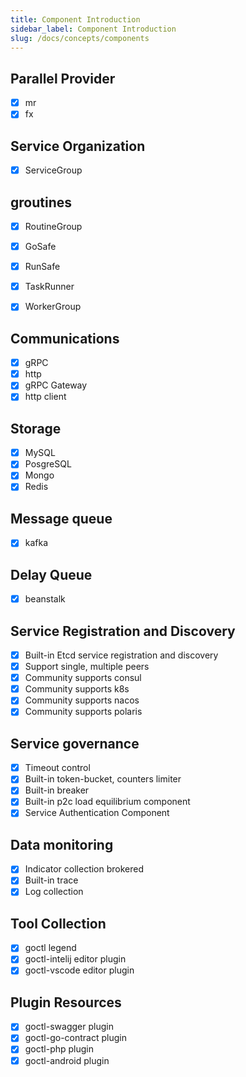```yaml
---
title: Component Introduction
sidebar_label: Component Introduction
slug: /docs/concepts/components
---
```


## Parallel Provider
 - [x] mr
 - [x] fx

## Service Organization
 - [x] ServiceGroup

## groutines
- [x] RoutineGroup
- [x] GoSafe
- [x] RunSafe
- [x] TaskRunner
- [x] WorkerGroup


## Communications
- [x] gRPC
- [x] http
- [x] gRPC Gateway
- [x] http client

## Storage
- [x] MySQL
- [x] PosgreSQL
- [x] Mongo
- [x] Redis

## Message queue
- [x] kafka

## Delay Queue
- [x] beanstalk

## Service Registration and Discovery

- [x] Built-in Etcd service registration and discovery
- [x] Support single, multiple peers
- [x] Community supports consul
- [x] Community supports k8s
- [x] Community supports nacos
- [x] Community supports polaris

## Service governance

- [x] Timeout control
- [x] Built-in token-bucket, counters limiter
- [x] Built-in breaker
- [x] Built-in p2c load equilibrium component
- [x] Service Authentication Component

## Data monitoring

- [x] Indicator collection brokered
- [x] Built-in trace
- [x] Log collection

## Tool Collection

- [x] goctl legend
- [x] goctl-intelij editor plugin
- [x] goctl-vscode editor plugin

## Plugin Resources

- [x] goctl-swagger plugin
- [x] goctl-go-contract plugin
- [x] goctl-php plugin
- [x] goctl-android plugin
